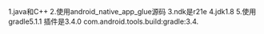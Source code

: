 1.java和C++
2.使用android_native_app_glue源码
3.ndk是r21e
4.jdk1.8
5.使用gradle5.1.1 插件是3.4.0 com.android.tools.build:gradle:3.4.